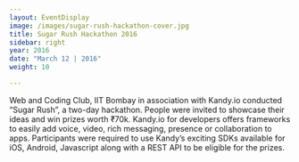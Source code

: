 ```yaml
---
layout: EventDisplay
image: /images/sugar-rush-hackathon-cover.jpg
title: Sugar Rush Hackathon 2016
sidebar: right
year: 2016
date: "March 12 | 2016"
weight: 10

---
```

Web and Coding Club, IIT Bombay in association with Kandy.io conducted “Sugar Rush”, a two-day hackathon. People were invited to showcase their ideas and win prizes worth ₹70k. Kandy.io for developers offers frameworks to easily add voice, video, rich messaging, presence or collaboration to apps. Participants were required to use Kandy’s exciting SDKs available for iOS, Android, Javascript along with a REST API to be eligible for the prizes.


